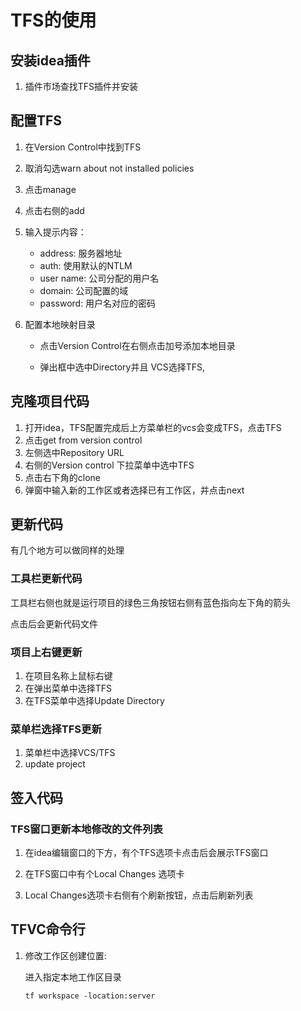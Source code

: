 # TFS的使用

## 安装idea插件

1. 插件市场查找TFS插件并安装

## 配置TFS

1. 在Version Control中找到TFS

2. 取消勾选warn about not installed policies

3. 点击manage

4. 点击右侧的add

5. 输入提示内容：

   - address: 服务器地址
   - auth: 使用默认的NTLM
   - user name:  公司分配的用户名
   - domain: 公司配置的域
   - password: 用户名对应的密码

6. 配置本地映射目录

   - 点击Version Control在右侧点击加号添加本地目录

   - 弹出框中选中Directory并且 VCS选择TFS,

## 克隆项目代码

1. 打开idea，TFS配置完成后上方菜单栏的vcs会变成TFS，点击TFS
2. 点击get from version control
3. 左侧选中Repository URL
4. 右侧的Version control 下拉菜单中选中TFS
5. 点击右下角的clone
6. 弹窗中输入新的工作区或者选择已有工作区，并点击next



## 更新代码

有几个地方可以做同样的处理

### 工具栏更新代码 

工具栏右侧也就是运行项目的绿色三角按钮右侧有蓝色指向左下角的箭头

点击后会更新代码文件

### 项目上右键更新

1. 在项目名称上鼠标右键
2. 在弹出菜单中选择TFS
3. 在TFS菜单中选择Update Directory

### 菜单栏选择TFS更新

1. 菜单栏中选择VCS/TFS 
2. update project



## 签入代码







### TFS窗口更新本地修改的文件列表

1. 在idea编辑窗口的下方，有个TFS选项卡点击后会展示TFS窗口

2. 在TFS窗口中有个Local Changes 选项卡
3. Local Changes选项卡右侧有个刷新按钮，点击后刷新列表





## TFVC命令行

1. 修改工作区创建位置:

   进入指定本地工作区目录

   ```shell
   tf workspace -location:server
   ```

   